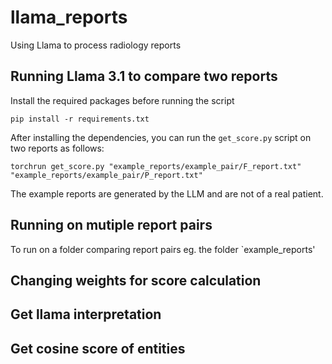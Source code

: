 # llama_reports
Using Llama to process radiology reports 

## Running Llama 3.1 to compare two reports

Install the required packages before running the script
```
pip install -r requirements.txt
```

After installing the dependencies, you can run the `get_score.py` script on two reports as follows:

```
torchrun get_score.py "example_reports/example_pair/F_report.txt" "example_reports/example_pair/P_report.txt"
```
The example reports are generated by the LLM and are not of a real patient. 


## Running on mutiple report pairs
To run on a folder comparing report pairs eg. the folder `example_reports' 


## Changing weights for score calculation

## Get llama interpretation 

## Get cosine score of entities
